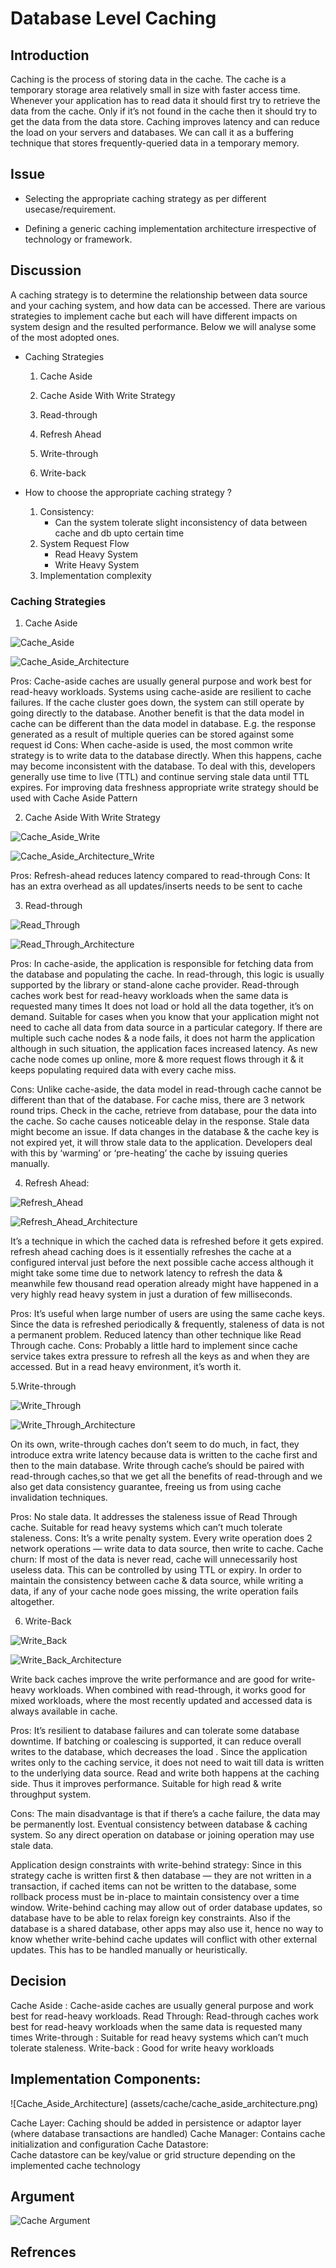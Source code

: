# Database Level Caching

## Introduction 

Caching is the process of storing data in the cache. The cache is a temporary storage area relatively small in size with faster access time. Whenever your application has to read data it should first try to retrieve the data from the cache. Only if it’s not found in the cache then it should try to get the data from the data store. Caching improves latency and can reduce the load on your servers and databases.
We can call it as a buffering technique that stores frequently-queried data in a temporary memory. 

## Issue

* Selecting the appropriate caching strategy as per different usecase/requirement.

* Defining a generic caching implementation architecture irrespective of technology or framework.


## Discussion

A caching strategy is to determine the relationship between data source and your caching system, and how data can be accessed. There are various strategies to implement cache but each will have different impacts on system design and the resulted performance. 
Below we will analyse some of the most adopted ones.
* Caching Strategies

    1. Cache Aside
        
    2. Cache Aside With Write Strategy

    3. Read-through

    4. Refresh Ahead

    5. Write-through

    6. Write-back




* How to choose the appropriate caching strategy ?

    1. Consistency:
        - Can the system tolerate slight inconsistency of data between cache and db upto certain time
    2. System Request Flow
        - Read Heavy System
        - Write Heavy System
    3. Implementation complexity
    


### Caching Strategies

1. Cache Aside

![Cache_Aside](assets/cache/cache_aside.png)

    
![Cache_Aside_Architecture](assets/cache/cache_aside_architecture.png)

Pros:
Cache-aside caches are usually general purpose and work best for read-heavy workloads.
Systems using cache-aside are resilient to cache failures. If the cache cluster goes down, the system can still operate by going directly to the database.
Another benefit is that the data model in cache can be different than the data model in database. E.g. the response generated as a result of multiple queries can be stored against some request id
Cons:
When cache-aside is used, the most common write strategy is to write data to the database directly. When this happens, cache may become inconsistent with the database. To deal with this, developers generally use time to live (TTL) and continue serving stale data until TTL expires. 
For improving data freshness appropriate write strategy should be used with Cache Aside Pattern




2. Cache Aside With Write Strategy


![Cache_Aside_Write](assets/cache/cache_aside_write.png)

    
![Cache_Aside_Architecture_Write](assets/cache/cache_aside_write_architecture.png)

Pros:
Refresh-ahead reduces latency compared to read-through
Cons:
It has an extra overhead as all updates/inserts needs to be sent to cache


3. Read-through

![Read_Through](assets/cache/read_through.png)

    
![Read_Through_Architecture](assets/cache/read_through.png)

Pros:
In cache-aside, the application is responsible for fetching data from the database and populating the cache. In read-through, this logic is usually supported by the library or stand-alone cache provider.
Read-through caches work best for read-heavy workloads when the same data is requested many times
It does not load or hold all the data together, it’s on demand. Suitable for cases when you know that your application might not need to cache all data from data source in a particular category.
If there are multiple such cache nodes & a node fails, it does not harm the application although in such situation, the application faces increased latency. As new cache node comes up online, more & more request flows through it & it keeps populating required data with every cache miss.
 


Cons:
Unlike cache-aside, the data model in read-through cache cannot be different than that of the database.
For cache miss, there are 3 network round trips. Check in the cache, retrieve from database, pour the data into the cache. So cache causes noticeable delay in the response.
Stale data might become an issue. If data changes in the database & the cache key is not expired yet, it will throw stale data to the application. Developers deal with this by ‘warming’ or ‘pre-heating’ the cache by issuing queries manually.

4. Refresh Ahead:


![Refresh_Ahead](assets/cache/refresh_ahead.png)

    
![Refresh_Ahead_Architecture](assets/cache/refresh_ahead_architecture.png)


It’s a technique in which the cached data is refreshed before it gets expired.
 refresh ahead caching does is it essentially refreshes the cache at a configured interval just before the next possible cache access although it might take some time due to network latency to refresh the data & meanwhile few thousand read operation already might have happened in a very highly read heavy system in just a duration of few milliseconds.

Pros:
It’s useful when large number of users are using the same cache keys. Since the data is refreshed periodically & frequently, staleness of data is not a permanent problem.
Reduced latency than other technique like Read Through cache.
Cons:
Probably a little hard to implement since cache service takes extra pressure to refresh all the keys as and when they are accessed. But in a read heavy environment, it’s worth it.

5.Write-through


![Write_Through](assets/cache/write_through.png)

    
![Write_Through_Architecture](assets/cache/write_through_architecture.png)

On its own, write-through caches don’t seem to do much, in fact, they introduce extra write latency because data is written to the cache first and then to the main database.
Write through cache’s should be  paired with read-through caches,so that we get all the benefits of read-through and we also get data consistency guarantee, freeing us from using cache invalidation techniques.

Pros:
No stale data. It addresses the staleness issue of Read Through cache.
Suitable for read heavy systems which can’t much tolerate staleness.
Cons:
It’s a write penalty system. Every write operation does 2 network operations — write data to data source, then write to cache.
Cache churn: If most of the data is never read, cache will unnecessarily host useless data. This can be controlled by using TTL or expiry.
In order to maintain the consistency between cache & data source, while writing a data, if any of your cache node goes missing, the write operation fails altogether.

6. Write-Back


![Write_Back](assets/cache/write_back.png)

    
![Write_Back_Architecture](assets/cache/write_back_architecture.png)

Write back caches improve the write performance and are good for write-heavy workloads. When combined with read-through, it works good for mixed workloads, where the most recently updated and accessed data is always available in cache.

Pros:
It’s resilient to database failures and can tolerate some database downtime. 
If batching or coalescing is supported, it can reduce overall writes to the database, which decreases the load .
Since the application writes only to the caching service, it does not need to wait till data is written to the underlying data source. Read and write both happens at the caching side. Thus it improves performance.
Suitable for high read & write throughput system.
 
Cons:
The main disadvantage is that if there’s a cache failure, the data may be permanently lost.
Eventual consistency between database & caching system. So any direct operation on database or joining operation may use stale data.


Application design constraints with write-behind strategy:
Since in this strategy cache is written first & then database — they are not written in a transaction, if cached items can not be written to the database, some rollback process must be in-place to maintain consistency over a time window.
Write-behind caching may allow out of order database updates, so database have to be able to relax foreign key constraints. Also if the database is a shared database, other apps may also use it, hence no way to know whether write-behind cache updates will conflict with other external updates. This has to be handled manually or heuristically.



## Decision

Cache Aside : Cache-aside caches are usually general purpose and work best for read-heavy workloads.
Read Through: Read-through caches work best for read-heavy workloads when the same data is requested many times 
Write-through : Suitable for read heavy systems which can’t much tolerate staleness. 
Write-back : Good for write heavy workloads






## Implementation Components:
![Cache_Aside_Architecture]
(assets/cache/cache_aside_architecture.png)

Cache Layer:
    Caching should be added in persistence or adaptor layer (where database transactions are handled)
Cache Manager:
    Contains cache initialization and configuration
 Cache Datastore:   
    Cache datastore can be key/value or grid structure depending on the implemented cache technology



## Argument

![Cache Argument](assets/cache/cache_strategy_comparision.jpg)

## Refrences

